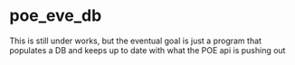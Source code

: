 # poe_eve_db

This is still under works, but the eventual goal is just a program that populates a DB and keeps up to date with what the POE api is pushing out
